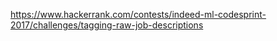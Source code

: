 https://www.hackerrank.com/contests/indeed-ml-codesprint-2017/challenges/tagging-raw-job-descriptions
